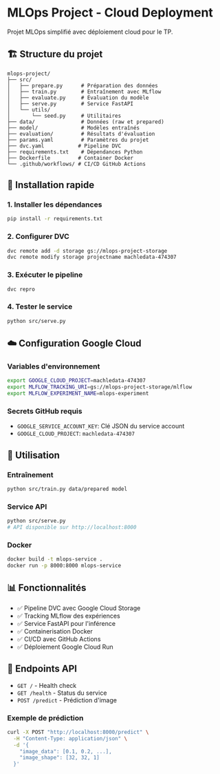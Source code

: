 # MLOps Project - Cloud Deployment

Projet MLOps simplifié avec déploiement cloud pour le TP.

## 🏗️ Structure du projet

```
mlops-project/
├── src/
│   ├── prepare.py      # Préparation des données
│   ├── train.py        # Entraînement avec MLflow
│   ├── evaluate.py     # Évaluation du modèle
│   ├── serve.py        # Service FastAPI
│   └── utils/
│       └── seed.py     # Utilitaires
├── data/               # Données (raw et prepared)
├── model/              # Modèles entraînés
├── evaluation/         # Résultats d'évaluation
├── params.yaml         # Paramètres du projet
├── dvc.yaml           # Pipeline DVC
├── requirements.txt    # Dépendances Python
├── Dockerfile         # Container Docker
└── .github/workflows/ # CI/CD GitHub Actions
```

## 🚀 Installation rapide

### 1. Installer les dépendances
```bash
pip install -r requirements.txt
```

### 2. Configurer DVC
```bash
dvc remote add -d storage gs://mlops-project-storage
dvc remote modify storage projectname machledata-474307
```

### 3. Exécuter le pipeline
```bash
dvc repro
```

### 4. Tester le service
```bash
python src/serve.py
```

## ☁️ Configuration Google Cloud

### Variables d'environnement
```bash
export GOOGLE_CLOUD_PROJECT=machledata-474307
export MLFLOW_TRACKING_URI=gs://mlops-project-storage/mlflow
export MLFLOW_EXPERIMENT_NAME=mlops-experiment
```

### Secrets GitHub requis
- `GOOGLE_SERVICE_ACCOUNT_KEY`: Clé JSON du service account
- `GOOGLE_CLOUD_PROJECT`: `machledata-474307`

## 🔧 Utilisation

### Entraînement
```bash
python src/train.py data/prepared model
```

### Service API
```bash
python src/serve.py
# API disponible sur http://localhost:8000
```

### Docker
```bash
docker build -t mlops-service .
docker run -p 8000:8000 mlops-service
```

## 📊 Fonctionnalités

- ✅ Pipeline DVC avec Google Cloud Storage
- ✅ Tracking MLflow des expériences
- ✅ Service FastAPI pour l'inférence
- ✅ Containerisation Docker
- ✅ CI/CD avec GitHub Actions
- ✅ Déploiement Google Cloud Run

## 🎯 Endpoints API

- `GET /` - Health check
- `GET /health` - Status du service
- `POST /predict` - Prédiction d'image

### Exemple de prédiction
```bash
curl -X POST "http://localhost:8000/predict" \
  -H "Content-Type: application/json" \
  -d '{
    "image_data": [0.1, 0.2, ...],
    "image_shape": [32, 32, 1]
  }'
```